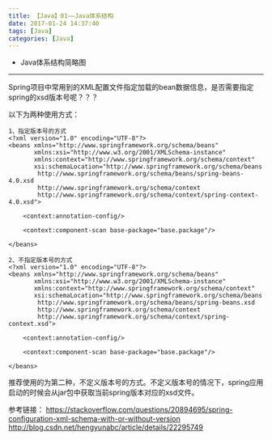 ```yaml
---
title: 【Java】01——Java体系结构
date: 2017-01-24 14:37:40
tags: [Java]
categories: [Java]
---
```

- Java体系结构简略图
<!-- more -->

--------------------------------


Spring项目中常用到的XML配置文件指定加载的bean数据信息，是否需要指定spring的xsd版本号呢？？？

以下为两种使用方式：
	
	1、指定版本号的方式
	<?xml version="1.0" encoding="UTF-8"?>
	<beans xmlns="http://www.springframework.org/schema/beans"
		   xmlns:xsi="http://www.w3.org/2001/XMLSchema-instance"
		   xmlns:context="http://www.springframework.org/schema/context"
		   xsi:schemaLocation="http://www.springframework.org/schema/beans
			http://www.springframework.org/schema/beans/spring-beans-4.0.xsd
			http://www.springframework.org/schema/context
			http://www.springframework.org/schema/context/spring-context-4.0.xsd">

		<context:annotation-config/>

		<context:component-scan base-package="base.package"/>

	</beans>
	
	2、不指定版本号的方式
	<?xml version="1.0" encoding="UTF-8"?>
	<beans xmlns="http://www.springframework.org/schema/beans"
		   xmlns:xsi="http://www.w3.org/2001/XMLSchema-instance"
		   xmlns:context="http://www.springframework.org/schema/context"
		   xsi:schemaLocation="http://www.springframework.org/schema/beans
			http://www.springframework.org/schema/beans/spring-beans.xsd
			http://www.springframework.org/schema/context
			http://www.springframework.org/schema/context/spring-context.xsd">

		<context:annotation-config/>

		<context:component-scan base-package="base.package"/>

	</beans>
	
推荐使用的为第二种，不定义版本号的方式。不定义版本号的情况下，spring应用启动的时候会从jar包中获取当前spring版本对应的xsd文件。

参考链接：
https://stackoverflow.com/questions/20894695/spring-configuration-xml-schema-with-or-without-version
http://blog.csdn.net/hengyunabc/article/details/22295749